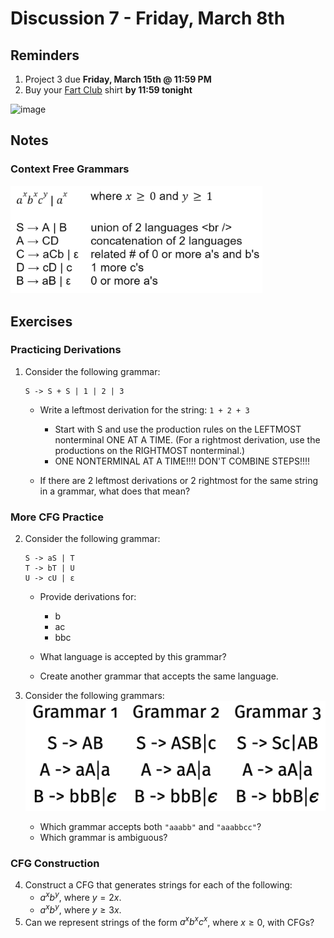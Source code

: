 # Discussion 7 - Friday, March 8th

## Reminders

1. Project 3 due **Friday, March 15th @ 11:59 PM**
2. Buy your [Fart Club](https://fartclub.aspear.net/shirts) shirt **by 11:59 tonight**

<img width="20%" alt="image" src="https://images-ext-1.discordapp.net/external/LAPgNNSUjcR4VqWH6p1ZcHAcind_ZjGIf_DW7ZQ-5OY/https/lh6.googleusercontent.com/evPf1FHqiHlF5uBMnyJ2JHxF0HYnA4Qy4udAYFcYBagxghWN7lj_zXSxoABugSNYVJPMhQZjanSnMb1A5FUaWVpmzzeHalE_ipkaWJbvy1Uuizq5o-eantYAXZCjcZqwHw%3Dw740">

## Notes

### Context Free Grammars

<img width="80%" alt="image" src="imgs/cfg.png">

## Exercises

### Practicing Derivations

1. Consider the following grammar:

   ```
   S -> S + S | 1 | 2 | 3
   ```

   - Write a leftmost derivation for the string: `1 + 2 + 3`

     - Start with S and use the production rules on the LEFTMOST nonterminal ONE AT A TIME. (For a rightmost derivation, use the productions on the RIGHTMOST nonterminal.)
     - ONE NONTERMINAL AT A TIME!!!! DON'T COMBINE STEPS!!!!

   - If there are 2 leftmost derivations or 2 rightmost for the same string in a grammar, what does that mean?

### More CFG Practice

2. Consider the following grammar:

   ```
   S -> aS | T
   T -> bT | U
   U -> cU | ε
   ```

   - Provide derivations for:

     - b
     - ac
     - bbc

   - What language is accepted by this grammar?

   - Create another grammar that accepts the same language.

3. Consider the following grammars:
   ![cfg2](imgs/cfg2.png)

   - Which grammar accepts both `"aaabb"` and `"aaabbcc"`?
   - Which grammar is ambiguous?

### CFG Construction

4. Construct a CFG that generates strings for each of the following:
   - $a^xb^y$, where $y = 2x$.
   - $a^xb^y$, where $y \ge 3x$.
5. Can we represent strings of the form $a^xb^xc^x$, where $x \ge 0$, with CFGs?
